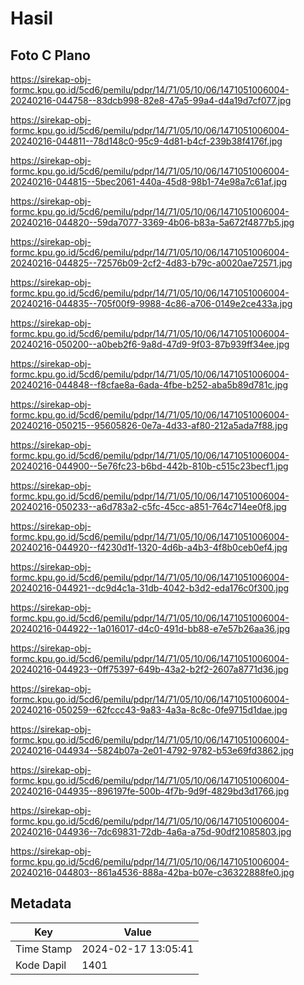 # Hasil

## Foto C Plano

https://sirekap-obj-formc.kpu.go.id/5cd6/pemilu/pdpr/14/71/05/10/06/1471051006004-20240216-044758--83dcb998-82e8-47a5-99a4-d4a19d7cf077.jpg

https://sirekap-obj-formc.kpu.go.id/5cd6/pemilu/pdpr/14/71/05/10/06/1471051006004-20240216-044811--78d148c0-95c9-4d81-b4cf-239b38f4176f.jpg

https://sirekap-obj-formc.kpu.go.id/5cd6/pemilu/pdpr/14/71/05/10/06/1471051006004-20240216-044815--5bec2061-440a-45d8-98b1-74e98a7c61af.jpg

https://sirekap-obj-formc.kpu.go.id/5cd6/pemilu/pdpr/14/71/05/10/06/1471051006004-20240216-044820--59da7077-3369-4b06-b83a-5a672f4877b5.jpg

https://sirekap-obj-formc.kpu.go.id/5cd6/pemilu/pdpr/14/71/05/10/06/1471051006004-20240216-044825--72576b09-2cf2-4d83-b79c-a0020ae72571.jpg

https://sirekap-obj-formc.kpu.go.id/5cd6/pemilu/pdpr/14/71/05/10/06/1471051006004-20240216-044835--705f00f9-9988-4c86-a706-0149e2ce433a.jpg

https://sirekap-obj-formc.kpu.go.id/5cd6/pemilu/pdpr/14/71/05/10/06/1471051006004-20240216-050200--a0beb2f6-9a8d-47d9-9f03-87b939ff34ee.jpg

https://sirekap-obj-formc.kpu.go.id/5cd6/pemilu/pdpr/14/71/05/10/06/1471051006004-20240216-044848--f8cfae8a-6ada-4fbe-b252-aba5b89d781c.jpg

https://sirekap-obj-formc.kpu.go.id/5cd6/pemilu/pdpr/14/71/05/10/06/1471051006004-20240216-050215--95605826-0e7a-4d33-af80-212a5ada7f88.jpg

https://sirekap-obj-formc.kpu.go.id/5cd6/pemilu/pdpr/14/71/05/10/06/1471051006004-20240216-044900--5e76fc23-b6bd-442b-810b-c515c23becf1.jpg

https://sirekap-obj-formc.kpu.go.id/5cd6/pemilu/pdpr/14/71/05/10/06/1471051006004-20240216-050233--a6d783a2-c5fc-45cc-a851-764c714ee0f8.jpg

https://sirekap-obj-formc.kpu.go.id/5cd6/pemilu/pdpr/14/71/05/10/06/1471051006004-20240216-044920--f4230d1f-1320-4d6b-a4b3-4f8b0ceb0ef4.jpg

https://sirekap-obj-formc.kpu.go.id/5cd6/pemilu/pdpr/14/71/05/10/06/1471051006004-20240216-044921--dc9d4c1a-31db-4042-b3d2-eda176c0f300.jpg

https://sirekap-obj-formc.kpu.go.id/5cd6/pemilu/pdpr/14/71/05/10/06/1471051006004-20240216-044922--1a016017-d4c0-491d-bb88-e7e57b26aa36.jpg

https://sirekap-obj-formc.kpu.go.id/5cd6/pemilu/pdpr/14/71/05/10/06/1471051006004-20240216-044923--0ff75397-649b-43a2-b2f2-2607a8771d36.jpg

https://sirekap-obj-formc.kpu.go.id/5cd6/pemilu/pdpr/14/71/05/10/06/1471051006004-20240216-050259--62fccc43-9a83-4a3a-8c8c-0fe9715d1dae.jpg

https://sirekap-obj-formc.kpu.go.id/5cd6/pemilu/pdpr/14/71/05/10/06/1471051006004-20240216-044934--5824b07a-2e01-4792-9782-b53e69fd3862.jpg

https://sirekap-obj-formc.kpu.go.id/5cd6/pemilu/pdpr/14/71/05/10/06/1471051006004-20240216-044935--896197fe-500b-4f7b-9d9f-4829bd3d1766.jpg

https://sirekap-obj-formc.kpu.go.id/5cd6/pemilu/pdpr/14/71/05/10/06/1471051006004-20240216-044936--7dc69831-72db-4a6a-a75d-90df21085803.jpg

https://sirekap-obj-formc.kpu.go.id/5cd6/pemilu/pdpr/14/71/05/10/06/1471051006004-20240216-044803--861a4536-888a-42ba-b07e-c36322888fe0.jpg


## Metadata

| Key        | Value               |
| ---------- | ------------------- |
| Time Stamp | 2024-02-17 13:05:41 |
| Kode Dapil | 1401                |



